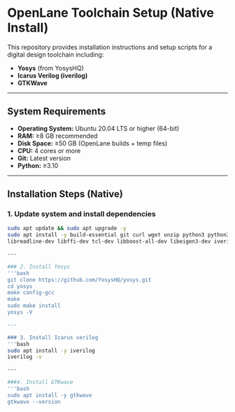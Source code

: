 # OpenLane Toolchain Setup (Native Install)

This repository provides installation instructions and setup scripts for a digital design toolchain including:

- **Yosys** (from YosysHQ)
- **Icarus Verilog (iverilog)**
- **GTKWave**

---

## System Requirements

- **Operating System:** Ubuntu 20.04 LTS or higher (64-bit)
- **RAM:** ≥8 GB recommended
- **Disk Space:** ≥50 GB (OpenLane builds + temp files)
- **CPU:** 4 cores or more
- **Git:** Latest version
- **Python:** ≥3.10

---

## Installation Steps (Native)

### 1. Update system and install dependencies
```bash
sudo apt update && sudo apt upgrade -y
sudo apt install -y build-essential git curl wget unzip python3 python3-pip bzip2 pkg-config cmake \
libreadline-dev libffi-dev tcl-dev libboost-all-dev libeigen3-dev iverilog gtkwave

---

### 2. Install Yosys
'''bash
git clone https://github.com/YosysHQ/yosys.git
cd yosys
make config-gcc
make
sudo make install
yosys -V

---

### 3. Install Icarus verilog
'''bash
sudo apt install -y iverilog
iverilog -v

---

###4. Install GTKwave
'''bash
sudo apt install -y gtkwave
gtkwave --version

